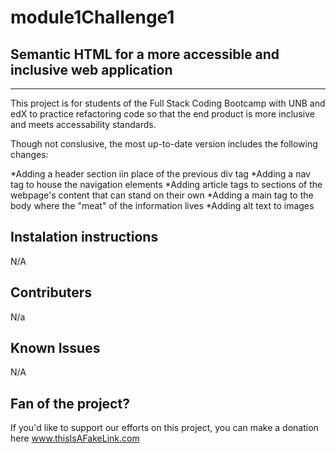 # module1Challenge1

## Semantic HTML for a more accessible and inclusive web application
---
This project is for students of the Full Stack Coding Bootcamp with UNB and edX to practice refactoring code so that the end product is more inclusive and meets accessability standards. 

Though not conslusive, the most up-to-date version includes the following changes:

*Adding a header section iin place of the previous div tag
*Adding a nav tag to house the navigation elements 
*Adding article tags to sections of the webpage's content that can stand on their own
*Adding a main tag to the body where the "meat" of the information lives
*Adding alt text to images


 ## Instalation instructions
N/A

## Contributers
N/a

## Known Issues
N/A

## Fan of the project?
If you'd like to support our efforts on this project, you can make a donation here www.thisIsAFakeLink.com
